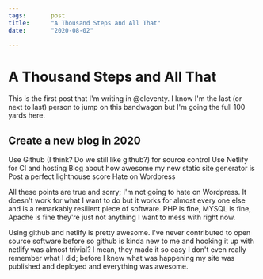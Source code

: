 ```yaml
---
tags:       post
title:      "A Thousand Steps and All That"
date:       "2020-08-02"

---
```


# A Thousand Steps and All That

This is the first post that I'm writing in @eleventy. I know I'm the last (or next to last) person to jump on this bandwagon but I'm going the full 100 yards here.

## Create a new blog in 2020

Use Github (I think? Do we still like github?) for source control
Use Netlify for CI and hosting
Blog about how awesome my new static site generator is
Post a perfect lighthouse score
Hate on Wordpress

All these points are true and sorry; I'm not going to hate on Wordpress. It doesn't work for what I want to do but it works for almost every one else and is a remarkably resilient piece of software. PHP is fine, MYSQL is fine, Apache is fine they're just not anything I want to mess with right now. 

Using github and netlify is pretty awesome. I've never contributed to open source software before so github is kinda new to me and hooking it up with netlify was almost trivial? I mean, they made it so easy I don't even really remember what I did; before I knew what was happening my site was published and deployed and everything was awesome.

